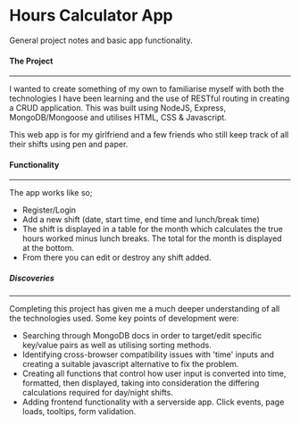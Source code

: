 # Hours Calculator App
General project notes and basic app functionality.


#### The Project
---
I wanted to create something of my own to familiarise myself with both the technologies I have been learning and the use of RESTful routing in creating a CRUD application. This was built using NodeJS, Express, MongoDB/Mongoose and utilises HTML, CSS & Javascript.

This web app is for my girlfriend and a few friends who still keep track of all their shifts using pen and paper.

#### Functionality
---
The app works like so;
* Register/Login
* Add a new shift (date, start time, end time and lunch/break time)
* The shift is displayed in a table for the month which calculates the true hours worked minus lunch breaks. The total for the month is displayed at the bottom.
* From there you can edit or destroy any shift added.

##### Discoveries
---
Completing this project has given me a much deeper understanding of all the technologies used. Some key points of development were:
* Searching through MongoDB docs in order to target/edit specific key/value pairs as well as utilising sorting methods.
* Identifying cross-browser compatibility issues with 'time' inputs and creating a suitable javascript alternative to fix the problem.
* Creating all functions that control how user input is converted into time,  formatted, then displayed, taking into consideration the differing calculations required for day/night shifts.
* Adding frontend functionality with a serverside app. Click events, page loads, tooltips, form validation.















